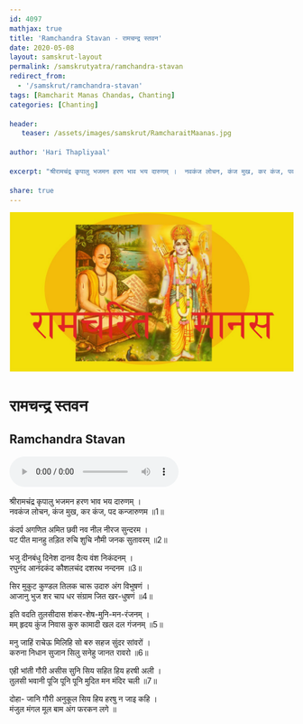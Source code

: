 ```yaml
---    
id: 4097    
mathjax: true    
title: 'Ramchandra Stavan - रामचन्द्र स्तवन'    
date: 2020-05-08    
layout: samskrut-layout 
permalink: /samskrutyatra/ramchandra-stavan
redirect_from: 
  - '/samskrut/ramchandra-stavan'
tags: [Ramcharit Manas Chandas, Chanting]
categories: [Chanting]
    
header:    
   teaser: /assets/images/samskrut/RamcharaitMaanas.jpg    
    
author: 'Hari Thapliyaal'    
    
excerpt: "श्रीरामचंद्र कृपालु भजमन हरण भाव भय दारुणम् ।  नवकंज लोचन, कंज मुख, कर कंज, पद कन्जारुणम ॥"   
    
share: true    
---    
```

    
![](/assets/images/samskrut/RamcharaitMaanas.jpg)    
    
# रामचन्द्र स्तवन    
## Ramchandra Stavan    
    
<audio controls>
  <source src="https://raw.githubusercontent.com/dasarpai/DAI-mp3/main/dasarpai-mp3/026-RamchandraStavan.mp3" type="audio/mp3">
  Your browser does not support the audio element.
</audio>     
    
श्रीरामचंद्र कृपालु भजमन हरण भाव भय दारुणम् ।    
नवकंज लोचन, कंज मुख, कर कंज, पद कन्जारुणम ॥1॥    
    
कंदर्प अगणित अमित छवी नव नील नीरज सुन्दरम ।    
पट पीत मानहु तड़ित रुचि शुचि नौमी जनक सुतावरम् ॥2॥    
    
भजु दीनबंधु दिनेश दानव दैत्य वंश निकंदनम् ।    
रघुनंद आनंदकंद कौशलचंद दशरथ नन्दनम ॥3॥    
    
सिर मुकुट कुण्डल तिलक चारू उदारु अंग विभुषणं ।    
आजानु भुज शर चाप धर संग्राम जित खर-धुषणं ॥4॥    
    
इति वदति तुलसीदास शंकर-शेष-मुनि-मन-रंजनम् ।    
मम् हृदय कुंज निवास कुरु कामादी खल दल गंजनम् ॥5॥    
    
मनु जाहिं राचेऊ मिलिहि सो बरु सहज सुंदर सांवरों ।    
करुना निधान सुजान सिलु सनेहु जानत रावरो ॥6॥    
    
एही भांती गौरी असीस सुनि सिय सहित हिय हरषी अली ।    
तुलसी भवानी पूजि पूनि पूनि मुदित मन मंदिर चली ॥7॥    
    
दोहा- जानि गौरी अनुकूल सिय हिय हरषु न जाइ कहि ।    
मंजुल मंगल मूल बाम अंग फरकन लगे ॥    
    
